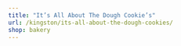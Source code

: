 ```yaml
---
title: "It’s All About The Dough Cookie’s"
url: /kingston/its-all-about-the-dough-cookies/
shop: bakery
---
```

